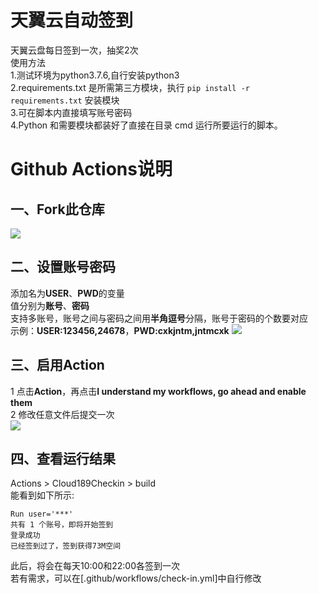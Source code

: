 # 天翼云自动签到

天翼云盘每日签到一次，抽奖2次\
使用方法\
1.测试环境为python3.7.6,自行安装python3\
2.requirements.txt 是所需第三方模块，执行 `pip install -r requirements.txt`
安装模块\
3.可在脚本内直接填写账号密码\
4.Python 和需要模块都装好了直接在目录 cmd 运行所要运行的脚本。

# Github Actions说明

## 一、Fork此仓库

![](http://tu.yaohuo.me/imgs/2020/06/f059fe73afb4ef5f.png)

## 二、设置账号密码

添加名为**USER**、**PWD**的变量\
值分别为**账号**、**密码**\
支持多账号，账号之间与密码之间用**半角逗号**分隔，账号于密码的个数要对应\
示例：**USER:123456,24678**，**PWD:cxkjntm,jntmcxk**
![](http://tu.yaohuo.me/imgs/2020/06/748bf9c0ca6143cd.png)

## 三、启用Action

1 点击**Action**，再点击**I understand my workflows, go ahead and enable them**\
2 修改任意文件后提交一次\
![](http://tu.yaohuo.me/imgs/2020/06/34ca160c972b9927.png)

## 四、查看运行结果

Actions > Cloud189Checkin > build\
能看到如下所示:

```shell
Run user='***'
共有 1 个账号，即将开始签到
登录成功
已经签到过了，签到获得73M空间
```

此后，将会在每天10:00和22:00各签到一次\
若有需求，可以在[.github/workflows/check-in.yml]中自行修改
